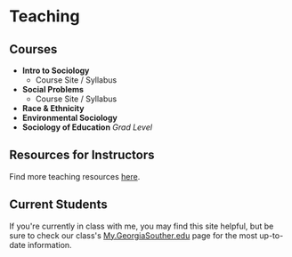 # Teaching

## Courses

- **Intro to Sociology** 
	- Course Site / Syllabus
- **Social Problems**
	- Course Site / Syllabus
- **Race & Ethnicity**
- **Environmental Sociology**
- **Sociology of Education** _Grad Level_

## Resources for Instructors

Find more teaching resources [here](#Resources).

## Current Students

If you're currently in class with me, you may find this site helpful, but be sure to check our class's [My.GeorgiaSouther.edu](https://my.georgiasouthern.edu/) page for the most up-to-date information.
